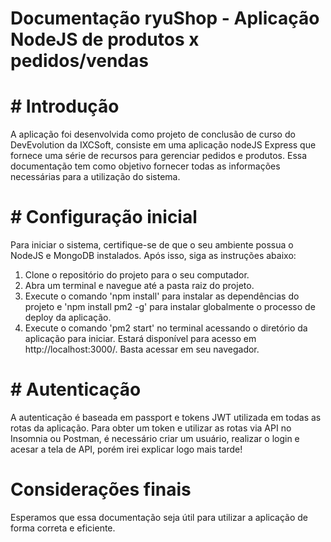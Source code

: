 # Documentação ryuShop - Aplicação NodeJS de produtos x pedidos/vendas

# # Introdução

A aplicação foi desenvolvida como projeto de conclusão de curso do DevEvolution da IXCSoft, consiste em uma aplicação nodeJS Express que fornece uma série de recursos para gerenciar pedidos e produtos. Essa documentação tem como objetivo fornecer todas as informações necessárias para a utilização do sistema.

# # Configuração inicial

Para iniciar o sistema, certifique-se de que o seu ambiente possua o NodeJS e MongoDB instalados. Após isso, siga as instruções abaixo:

1. Clone o repositório do projeto para o seu computador.
2. Abra um terminal e navegue até a pasta raiz do projeto.
3. Execute o comando 'npm install' para instalar as dependências do projeto e 'npm install pm2 -g' para instalar globalmente o processo de deploy da aplicação.
4. Execute o comando 'pm2 start' no terminal acessando o diretório da aplicação para iniciar. Estará disponível para acesso em http://localhost:3000/. Basta acessar em seu navegador.

# # Autenticação

A autenticação é baseada em passport e tokens JWT utilizada em todas as rotas da aplicação. Para obter um token e utilizar as rotas via API no Insomnia ou Postman, é necessário criar um usuário, realizar o login e acesar a tela de API, porém irei explicar logo mais tarde!









# Considerações finais
Esperamos que essa documentação seja útil para utilizar a aplicação de forma correta e eficiente.
